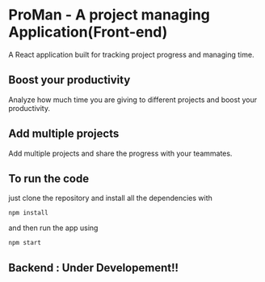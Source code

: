 # ProMan - A project managing Application(Front-end)

A React application built for tracking project progress and managing time.


## Boost your productivity

Analyze how much time you are giving to different projects and boost your productivity.


## Add multiple projects

Add multiple projects and share the progress with your teammates.


## To run the code

just clone the repository and install all the dependencies with

`npm install`

and then run the app using

`npm start`


## Backend : Under Developement!!